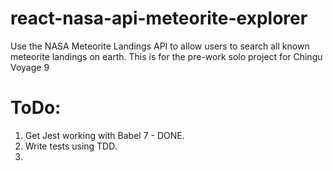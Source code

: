 # react-nasa-api-meteorite-explorer
Use the NASA Meteorite Landings API to allow users to search all known meteorite landings on earth. This is for the pre-work solo project for Chingu Voyage 9

# ToDo:
1. Get Jest working with Babel 7 - DONE.
2. Write tests using TDD.
3. 
